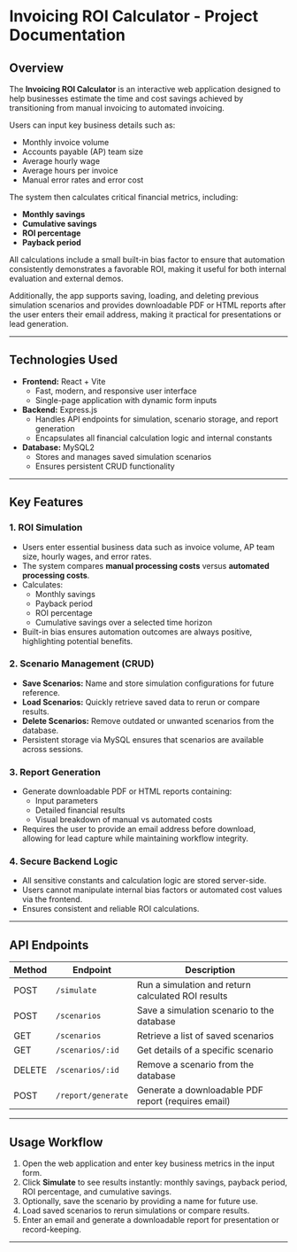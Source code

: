 # Invoicing ROI Calculator - Project Documentation

## Overview

The **Invoicing ROI Calculator** is an interactive web application designed to help businesses estimate the time and cost savings achieved by transitioning from manual invoicing to automated invoicing. 

Users can input key business details such as:

- Monthly invoice volume  
- Accounts payable (AP) team size  
- Average hourly wage  
- Average hours per invoice  
- Manual error rates and error cost  

The system then calculates critical financial metrics, including:

- **Monthly savings**  
- **Cumulative savings**  
- **ROI percentage**  
- **Payback period**  

All calculations include a small built-in bias factor to ensure that automation consistently demonstrates a favorable ROI, making it useful for both internal evaluation and external demos.

Additionally, the app supports saving, loading, and deleting previous simulation scenarios and provides downloadable PDF or HTML reports after the user enters their email address, making it practical for presentations or lead generation.

---

## Technologies Used

- **Frontend:** React + Vite  
  - Fast, modern, and responsive user interface  
  - Single-page application with dynamic form inputs  
- **Backend:** Express.js  
  - Handles API endpoints for simulation, scenario storage, and report generation  
  - Encapsulates all financial calculation logic and internal constants  
- **Database:** MySQL2  
  - Stores and manages saved simulation scenarios  
  - Ensures persistent CRUD functionality  

---

## Key Features

### 1. ROI Simulation

- Users enter essential business data such as invoice volume, AP team size, hourly wages, and error rates.  
- The system compares **manual processing costs** versus **automated processing costs**.  
- Calculates:
  - Monthly savings  
  - Payback period  
  - ROI percentage  
  - Cumulative savings over a selected time horizon  
- Built-in bias ensures automation outcomes are always positive, highlighting potential benefits.  

### 2. Scenario Management (CRUD)

- **Save Scenarios:** Name and store simulation configurations for future reference.  
- **Load Scenarios:** Quickly retrieve saved data to rerun or compare results.  
- **Delete Scenarios:** Remove outdated or unwanted scenarios from the database.  
- Persistent storage via MySQL ensures that scenarios are available across sessions.  

### 3. Report Generation

- Generate downloadable PDF or HTML reports containing:
  - Input parameters  
  - Detailed financial results  
  - Visual breakdown of manual vs automated costs  
- Requires the user to provide an email address before download, allowing for lead capture while maintaining workflow integrity.  

### 4. Secure Backend Logic

- All sensitive constants and calculation logic are stored server-side.  
- Users cannot manipulate internal bias factors or automated cost values via the frontend.  
- Ensures consistent and reliable ROI calculations.  

---

## API Endpoints

| Method | Endpoint | Description |
|--------|----------|-------------|
| POST   | `/simulate` | Run a simulation and return calculated ROI results |
| POST   | `/scenarios` | Save a simulation scenario to the database |
| GET    | `/scenarios` | Retrieve a list of saved scenarios |
| GET    | `/scenarios/:id` | Get details of a specific scenario |
| DELETE | `/scenarios/:id` | Remove a scenario from the database |
| POST   | `/report/generate` | Generate a downloadable PDF report (requires email) |

---

## Usage Workflow

1. Open the web application and enter key business metrics in the input form.  
2. Click **Simulate** to see results instantly: monthly savings, payback period, ROI percentage, and cumulative savings.  
3. Optionally, save the scenario by providing a name for future use.  
4. Load saved scenarios to rerun simulations or compare results.  
5. Enter an email and generate a downloadable report for presentation or record-keeping.  

--------------------------------------------------------------------------------------------
